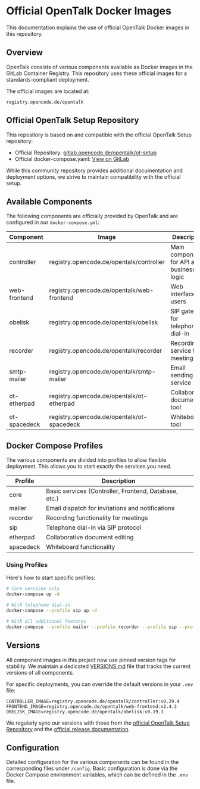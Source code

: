 # Official OpenTalk Docker Images

This documentation explains the use of official OpenTalk Docker images in this repository.

## Overview

OpenTalk consists of various components available as Docker images in the GitLab Container Registry. This repository uses these official images for a standards-compliant deployment.

The official images are located at:
```
registry.opencode.de/opentalk
```

## Official OpenTalk Setup Repository

This repository is based on and compatible with the official OpenTalk Setup repository:

- Official Repository: [gitlab.opencode.de/opentalk/ot-setup](https://gitlab.opencode.de/opentalk/ot-setup)
- Official docker-compose.yaml: [View on GitLab](https://gitlab.opencode.de/opentalk/ot-setup/-/blob/main/docker-compose.yaml?ref_type=heads)

While this community repository provides additional documentation and deployment options, we strive to maintain compatibility with the official setup.

## Available Components

The following components are officially provided by OpenTalk and are configured in our `docker-compose.yml`:

| Component     | Image                                          | Description                                        |
|----------------|-------------------------------------------------|---------------------------------------------------|
| controller     | registry.opencode.de/opentalk/controller       | Main component for API and business logic          |
| web-frontend   | registry.opencode.de/opentalk/web-frontend     | Web interface for users                            |
| obelisk        | registry.opencode.de/opentalk/obelisk          | SIP gateway for telephone dial-in                  |
| recorder       | registry.opencode.de/opentalk/recorder         | Recording service for meetings                     |
| smtp-mailer    | registry.opencode.de/opentalk/smtp-mailer      | Email sending service                              |
| ot-etherpad    | registry.opencode.de/opentalk/ot-etherpad      | Collaborative document tool                        |
| ot-spacedeck   | registry.opencode.de/opentalk/ot-spacedeck     | Whiteboard tool                                    |

## Docker Compose Profiles

The various components are divided into profiles to allow flexible deployment. This allows you to start exactly the services you need.

| Profile      | Description                                              |
|--------------|----------------------------------------------------------|
| core         | Basic services (Controller, Frontend, Database, etc.)    |
| mailer       | Email dispatch for invitations and notifications         |
| recorder     | Recording functionality for meetings                     |
| sip          | Telephone dial-in via SIP protocol                       |
| etherpad     | Collaborative document editing                           |
| spacedeck    | Whiteboard functionality                                 |

### Using Profiles

Here's how to start specific profiles:

```bash
# Core services only
docker-compose up -d

# With telephone dial-in
docker-compose --profile sip up -d

# With all additional features
docker-compose --profile mailer --profile recorder --profile sip --profile etherpad --profile spacedeck up -d
```

## Versions

All component images in this project now use pinned version tags for stability. We maintain a dedicated [VERSIONS.md](/VERSIONS.md) file that tracks the current versions of all components.

For specific deployments, you can override the default versions in your `.env` file:

```
CONTROLLER_IMAGE=registry.opencode.de/opentalk/controller:v0.29.4
FRONTEND_IMAGE=registry.opencode.de/opentalk/web-frontend:v2.4.3
OBELISK_IMAGE=registry.opencode.de/opentalk/obelisk:v0.19.3
```

We regularly sync our versions with those from the [official OpenTalk Setup Repository](https://gitlab.opencode.de/opentalk/ot-setup) and the [official release documentation](https://docs.opentalk.eu/releases/).

## Configuration

Detailed configuration for the various components can be found in the corresponding files under `/config`. Basic configuration is done via the Docker Compose environment variables, which can be defined in the `.env` file.